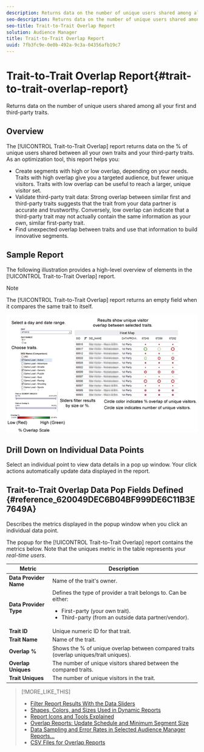 ```yaml
---
description: Returns data on the number of unique users shared among all your first and third-party traits.
seo-description: Returns data on the number of unique users shared among all your first and third-party traits.
seo-title: Trait-to-Trait Overlap Report
solution: Audience Manager
title: Trait-to-Trait Overlap Report
uuid: 7fb3fc9e-0e0b-492a-9c3a-04356afb19c7
---
```


# Trait-to-Trait Overlap Report{#trait-to-trait-overlap-report}

Returns data on the number of unique users shared among all your first and third-party traits.

<!-- 

c_overlap_reports.xml

 -->

## Overview

The [!UICONTROL Trait-to-Trait Overlap] report returns data on the % of unique users shared between all your own traits and your third-party traits. As an optimization tool, this report helps you:

* Create segments with high or low overlap, depending on your needs. Traits with high overlap give you a targeted audience, but fewer unique visitors. Traits with low overlap can be useful to reach a larger, unique visitor set. 
* Validate third-party trait data: Strong overlap between similar first and third-party traits suggests that the trait from your data partner is accurate and trustworthy. Conversely, low overlap can indicate that a third-party trait may not actually contain the same information as your own, similar first-party trait. 
* Find unexpected overlap between traits and use that information to build innovative segments.

## Sample Report

The following illustration provides a high-level overview of elements in the [!UICONTROL Trait-to-Trait Overlap] report. 

>[!NOTE]
>
>The [!UICONTROL Trait-to-Trait Overlap] report returns an empty field when it compares the same trait to itself.

![](assets/t2t_overlap90.png)

## Drill Down on Individual Data Points

Select an individual point to view data details in a pop up window. Your click actions automatically update data displayed in the report. 

## Trait-to-Trait Overlap Data Pop Fields Defined {#reference_620049DEC6B04BF999DE6C11B3E7649A}

Describes the metrics displayed in the popup window when you click an individual data point.

<!-- 

r_t2t_data_pop.xml

 -->

The popup for the [!UICONTROL Trait-to-Trait Overlap] report contains the metrics below. Note that the uniques metric in the table represents your *real-time users*.  

<table id="table_A2A0CFC47C1A404994B82E6630E711A2"> 
 <thead> 
  <tr> 
   <th colname="col1" class="entry"> Metric </th> 
   <th colname="col2" class="entry"> Description </th> 
  </tr>
 </thead>
 <tbody> 
  <tr> 
   <td colname="col1"><b><span class="wintitle"> Data Provider Name</span></b> </td> 
   <td colname="col2"> Name of the trait's owner. </td> 
  </tr> 
  <tr> 
   <td colname="col1"><b><span class="wintitle"> Data Provider Type</span></b> </td> 
   <td colname="col2">Defines the type of provider a trait belongs to. Can be either: 
    <ul id="ul_0477C04A33FD4F5D998B98984E6554D3"> 
     <li id="li_50FCA48EDB5843AB8FB6C34ED2C0067D">First-party (your own trait). </li> 
     <li id="li_4F6148EDAEFE43FA8D505944E9FE3855">Third-party (from an outside data partner/vendor). </li> 
    </ul> </td> 
  </tr> 
  <tr> 
   <td colname="col1"><b><span class="wintitle"> Trait ID</span></b> </td> 
   <td colname="col2"> Unique numeric ID for that trait. </td> 
  </tr> 
  <tr> 
   <td colname="col1"><b><span class="wintitle"> Trait Name</span></b> </td> 
   <td colname="col2"> Name of the trait. </td> 
  </tr> 
  <tr> 
   <td colname="col1"><b><span class="wintitle"> Overlap %</span></b> </td> 
   <td colname="col2"> Shows the % of unique overlap between compared traits (overlap uniques/trait uniques). </td> 
  </tr> 
  <tr> 
   <td colname="col1"><b><span class="wintitle"> Overlap Uniques</span></b> </td> 
   <td colname="col2"> The number of unique visitors shared between the compared traits. </td> 
  </tr> 
  <tr> 
   <td colname="col1"><b><span class="wintitle"> Trait Uniques</span></b> </td> 
   <td colname="col2"> The number of unique visitors in the trait. </td> 
  </tr> 
 </tbody> 
</table>

>[!MORE_LIKE_THIS]
>
>* [Filter Report Results With the Data Sliders](../../reporting/dynamic-reports/data-sliders.md#concept_00E60A0BDB274B07A1DD342EE5554C37)
>* [Shapes, Colors, and Sizes Used in Dynamic Reports](../../reporting/dynamic-reports/interactive-report-technology.md#reference_25F1411379B34946B5AB8156A0F87626)
>* [Report Icons and Tools Explained](../../reporting/dynamic-reports/interactive-report-technology.md#reference_8D90E6C1F0AE46D4AC0911707395BED6)
>* [Overlap Reports: Update Schedule and Minimum Segment Size](../../reporting/dynamic-reports/overlap-minimum-segment-size.md#concept_6C439B845E684C40A726C546F9AF0AFD)
>* [Data Sampling and Error Rates in Selected Audience Manager Reports...](../../reporting/report-sampling.md#concept_624BB1069F8A4CBD948ABD87105329E4)
>* [CSV Files for Overlap Reports](../../reporting/dynamic-reports/overlap-csv-files.md#concept_440C76BFFAC74669972CE538F8B5040F)